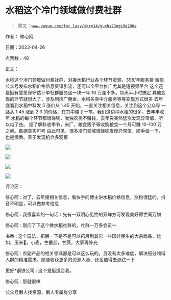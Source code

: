 # 水稻这个冷门领域做付费社群

> 原文：[`www.yuque.com/for_lazy/xkrm14/guxhs23egi9d206e`](https://www.yuque.com/for_lazy/xkrm14/guxhs23egi9d206e)

作者： 修心阿

日期：2023-04-26

点赞数：48

正文：

水稻这个冷门领域做付费社群，对接水稻行业各个环节资源，398/年服务费 微信公众号发布水稻价格信息资讯引流，还可以全平台推广尤其是短视频平台 这个还是挺有意思保守估计单社群服务这一块一年 10 万差不多。每天半小时搞定 其他变现的环节就很大了，涉及到推广佣金，水稻买卖中介服务等等变现方式很多 去年底看到水稻中科发 5 涨价从 1.45 开始，一直关注相关信息，关注到这个公众号 一路从 1.45 涨到 2.3 的价格，在其中赚了一笔，我们这边种水稻的很多，去年丰收年 水稻的每个环节都很赚钱，唯独农民不赚钱，去年突突然猛涨发现异常值，所以屯了些。 据了解秋收季节，米厂，粮食贩子等收购粮食一个月可赚 10-100 万之间。数据真实可考 由此可见，很多冷门领域很赚钱发现异常值，顺手做一下，也是很香。善于发现机会多观察

![](img/5ed0d18cf6e03d44b59f0ee656659706.png)

![](img/138cfe77986269db900ad20751b64409.png)

![](img/3bc540882bbf2885abf9e0f0438ae618.png)

![](img/dc49c23eca626eb961599d101333e5bc.png)

评论区：

修心阿 : 对了，去年搜相关信息，看快手的博主讲水稻价格信息，涨粉很猛的，抖音不明显，可以做参考信息

修心阿 : 我很喜欢的一句话：先有一双明心见性的双眸方可发现美好得世间万物

修心阿 : 刚问了下这个做水稻社群的，社群一万多会员～

书香 : 这个玩法，拓展一下是不是可以拓展到其它一些国计民生的大宗商品，比如，玉米🌽，小麦，生蚕丝，甘蔗，大家再补充

修心阿 : 农副产品的相关领域都是可以这么玩的。且没有太多难度，解决细分领域人群的精准需求。顺便收获更多的资源人脉、还蛮值得去测试一下

更好*钢铁公司 : 这个是挺适合我。

修心阿 : 那就很棒

公众号懒人找资源，懒人专属群分享

